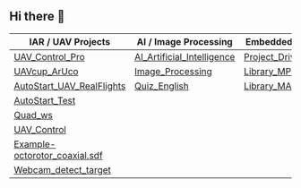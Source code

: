 ## Hi there 👋

| IAR / UAV Projects | AI / Image Processing | Embedded / IoT Projects | STM32 / IoT Projects | Fork |
|-------------------|---------------------|------------------------|--------------------|--------------------|
| [UAV_Control_Pro](https://github.com/thanhtnngoc/UAV_Control_Pro) | [AI_Artificial_Intelligence](https://github.com/thanhtnngoc/AI_Artificial_Intelligence) | [Project_Driver_TCS34725](https://github.com/thanhtnngoc/Project_Driver_TCS34725) | [IOT_Modbus_with_Stm32](https://github.com/thanhtnngoc/IOT_Modbus_with_Stm32) | [UAV_Tracking_Stanley](https://github.com/thanhtnngoc/UAV_Tracking_Stanley)|
| [UAVcup_ArUco](https://github.com/thanhtnngoc/UAVcup_ArUco) | [Image_Processing](https://github.com/thanhtnngoc/Image_Processing) | [Library_MPU6050](https://github.com/thanhtnngoc/Library_MPU6050) |[IOT_Uart_with_Stm32](https://github.com/thanhtnngoc/IOT_Uart_with_Stm32)||
| [AutoStart_UAV_RealFlights](https://github.com/thanhtnngoc/AutoStart_UAV_RealFlights) | [Quiz_English](https://github.com/thanhtnngoc/Quiz_English) |[Library_MAX7219](https://github.com/thanhtnngoc/Library_MAX7219)  |  |
| [AutoStart_Test](https://github.com/thanhtnngoc/AutoStart_Test) |  |  |  ||
| [Quad_ws](https://github.com/thanhtnngoc/Quad_Ws) |  |  |  ||
| [UAV_Control](https://github.com/thanhtnngoc/UAV_Control) |  |  |  ||
| [Example-octorotor_coaxial.sdf](https://github.com/thanhtnngoc/Example-octorotor_coaxial.sdf) |  |  |  ||
| [Webcam_detect_target](https://github.com/thanhtnngoc/Webcam_detect_target) |  |  |  ||
